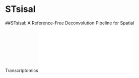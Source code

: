 # STsisal
##STsisal: A Reference-Free Deconvolution Pipeline for Spatial Transcriptomics 
![image](pipeline.pdf)
